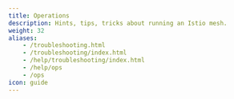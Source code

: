 ```yaml
---
title: Operations
description: Hints, tips, tricks about running an Istio mesh.
weight: 32
aliases:
    - /troubleshooting.html
    - /troubleshooting/index.html
    - /help/troubleshooting/index.html
    - /help/ops
    - /ops
icon: guide
---
```

